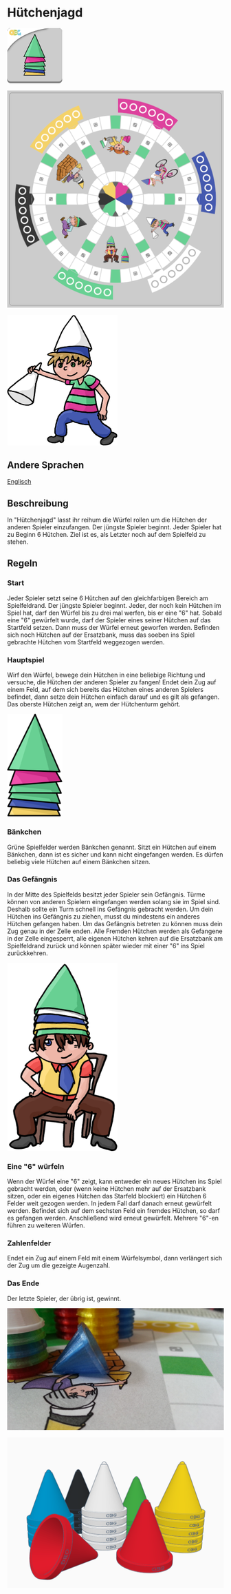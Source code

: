 # Hütchenjagd

![](logo_catch_the_hat_OBG.png)

![](preview_board_-_catch_the_hat.png)

<img src="./decoration_kid_white.png" width="256px" />

## Andere Sprachen

[Englisch](./README_-_Catch_the_Hat.md)

## Beschreibung

In "Hütchenjagd" lasst ihr reihum die Würfel rollen um die Hütchen der anderen Spieler einzufangen. 
Der jüngste Spieler beginnt. Jeder Spieler hat zu Beginn 6 Hütchen. Ziel ist es, als Letzter noch auf dem Spielfeld zu stehen.

## Regeln

### Start

Jeder Spieler setzt seine 6 Hütchen auf den gleichfarbigen Bereich am Spielfeldrand. Der jüngste Spieler beginnt.
Jeder, der noch kein Hütchen im Spiel hat, darf den Würfel bis zu drei mal werfen, bis er eine "6" hat. Sobald eine
"6" gewürfelt wurde, darf der Spieler eines seiner Hütchen auf das Startfeld setzen. Dann muss der Würfel erneut geworfen
werden. Befinden sich noch Hütchen auf der Ersatzbank, muss das soeben ins Spiel gebrachte Hütchen vom Startfeld weggezogen
werden.

### Hauptspiel

Wirf den Würfel, bewege dein Hütchen in eine beliebige Richtung und versuche, die Hütchen der anderen Spieler zu fangen!
Endet dein Zug auf einem Feld, auf dem sich bereits das Hütchen eines anderen Spielers befindet, dann setze dein Hütchen
einfach darauf und es gilt als gefangen. Das oberste Hütchen zeigt an, wem der Hütchenturm gehört.

<img src="./decoration_tower.png" width="128px" />

### Bänkchen

Grüne Spielfelder werden Bänkchen genannt. Sitzt ein Hütchen auf einem Bänkchen, dann ist es sicher und kann nicht
eingefangen werden. Es dürfen beliebig viele Hütchen auf einem Bänkchen sitzen.

### Das Gefängnis

In der Mitte des Spielfelds besitzt jeder Spieler sein Gefängnis. Türme können von anderen Spielern eingefangen werden
solang sie im Spiel sind. Deshalb sollte ein Turm schnell ins Gefängnis gebracht werden. Um dein Hütchen ins Gefängnis
zu ziehen, musst du mindestens ein anderes Hütchen gefangen haben. Um das Gefängnis betreten zu können muss dein Zug genau
in der Zelle enden. Alle Fremden Hütchen werden als Gefangene in der Zelle eingesperrt, alle eigenen Hütchen kehren auf die
Ersatzbank am Spielfeldrand zurück und können später wieder mit einer "6" ins Spiel zurückkehren.

<img src="./decoration_kid_green.png" width="256px" />

### Eine "6" würfeln

Wenn der Würfel eine "6" zeigt, kann entweder ein neues Hütchen ins Spiel gebracht werden, oder (wenn keine Hütchen mehr auf
der Ersatzbank sitzen, oder ein eigenes Hütchen das Starfeld blockiert) ein Hütchen 6 Felder weit gezogen werden. In jedem
Fall darf danach erneut gewürfelt werden. Befindet sich auf dem sechsten Feld ein fremdes Hütchen, so darf es gefangen werden.
Anschließend wird erneut gewürfelt. Mehrere "6"-en führen zu weiteren Würfen.

### Zahlenfelder

Endet ein Zug auf einem Feld mit einem Würfelsymbol, dann verlängert sich der Zug um die gezeigte Augenzahl.

### Das Ende

Der letzte Spieler, der übrig ist, gewinnt.

![](./preview_real.jpg)

![](./preview_game_figures.png)



